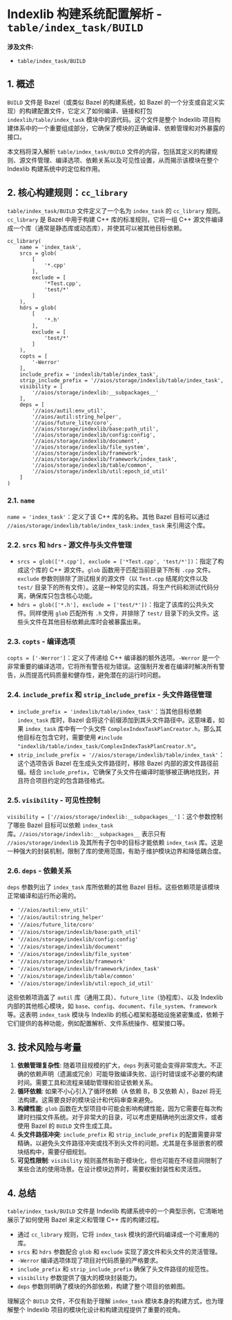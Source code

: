 
# Indexlib 构建系统配置解析 - `table/index_task/BUILD`

**涉及文件:**
* `table/index_task/BUILD`

## 1. 概述

`BUILD` 文件是 Bazel（或类似 Bazel 的构建系统，如 Bazel 的一个分支或自定义实现）的构建配置文件，它定义了如何编译、链接和打包 `indexlib/table/index_task` 模块中的源代码。这个文件是整个 Indexlib 项目构建体系中的一个重要组成部分，它确保了模块的正确编译、依赖管理和对外暴露的接口。

本文档将深入解析 `table/index_task/BUILD` 文件的内容，包括其定义的构建规则、源文件管理、编译选项、依赖关系以及可见性设置，从而揭示该模块在整个 Indexlib 构建系统中的定位和作用。

## 2. 核心构建规则：`cc_library`

`table/index_task/BUILD` 文件定义了一个名为 `index_task` 的 `cc_library` 规则。`cc_library` 是 Bazel 中用于构建 C++ 库的标准规则，它将一组 C++ 源文件编译成一个库（通常是静态库或动态库），并使其可以被其他目标依赖。

```bazel
cc_library(
    name = 'index_task',
    srcs = glob(
        [
            '*.cpp'
        ],
        exclude = [
            '*Test.cpp',
            'test/*'
        ]
    ),
    hdrs = glob(
        [
            '*.h'
        ],
        exclude = [
            'test/*'
        ]
    ),
    copts = [
        '-Werror'
    ],
    include_prefix = 'indexlib/table/index_task',
    strip_include_prefix = '//aios/storage/indexlib/table/index_task',
    visibility = [
        '//aios/storage/indexlib:__subpackages__'
    ],
    deps = [
        '//aios/autil:env_util',
        '//aios/autil:string_helper',
        '//aios/future_lite/coro',
        '//aios/storage/indexlib/base:path_util',
        '//aios/storage/indexlib/config:config',
        '//aios/storage/indexlib/document',
        '//aios/storage/indexlib/file_system',
        '//aios/storage/indexlib/framework',
        '//aios/storage/indexlib/framework/index_task',
        '//aios/storage/indexlib/table/common',
        '//aios/storage/indexlib/util:epoch_id_util'
    ]
)
```

### 2.1. `name`

`name = 'index_task'`：定义了该 C++ 库的名称。其他 Bazel 目标可以通过 `//aios/storage/indexlib/table/index_task:index_task` 来引用这个库。

### 2.2. `srcs` 和 `hdrs` - 源文件与头文件管理

-   `srcs = glob(['*.cpp'], exclude = ['*Test.cpp', 'test/*'])`：指定了构成这个库的 C++ 源文件。`glob` 函数用于匹配当前目录下所有 `.cpp` 文件。`exclude` 参数则排除了测试相关的源文件（以 `Test.cpp` 结尾的文件以及 `test/` 目录下的所有文件）。这是一种常见的实践，将生产代码和测试代码分离，确保库只包含核心功能。
-   `hdrs = glob(['*.h'], exclude = ['test/*'])`：指定了该库的公共头文件。同样使用 `glob` 匹配所有 `.h` 文件，并排除了 `test/` 目录下的头文件。这些头文件在其他目标依赖此库时会被暴露出来。

### 2.3. `copts` - 编译选项

`copts = ['-Werror']`：定义了传递给 C++ 编译器的额外选项。`-Werror` 是一个非常重要的编译选项，它将所有警告视为错误。这强制开发者在编译时解决所有警告，从而提高代码质量和健存性，避免潜在的运行时问题。

### 2.4. `include_prefix` 和 `strip_include_prefix` - 头文件路径管理

-   `include_prefix = 'indexlib/table/index_task'`：当其他目标依赖 `index_task` 库时，Bazel 会将这个前缀添加到其头文件路径中。这意味着，如果 `index_task` 库中有一个头文件 `ComplexIndexTaskPlanCreator.h`，那么其他目标在包含它时，需要使用 `#include "indexlib/table/index_task/ComplexIndexTaskPlanCreator.h"`。
-   `strip_include_prefix = '//aios/storage/indexlib/table/index_task'`：这个选项告诉 Bazel 在生成头文件路径时，移除 Bazel 内部的源文件路径前缀。结合 `include_prefix`，它确保了头文件在编译时能够被正确地找到，并且符合项目约定的包含路径格式。

### 2.5. `visibility` - 可见性控制

`visibility = ['//aios/storage/indexlib:__subpackages__']`：这个参数控制了哪些 Bazel 目标可以依赖 `index_task` 库。`//aios/storage/indexlib:__subpackages__` 表示只有 `//aios/storage/indexlib` 及其所有子包中的目标才能依赖 `index_task` 库。这是一种强大的封装机制，限制了库的使用范围，有助于维护模块边界和降低耦合度。

### 2.6. `deps` - 依赖关系

`deps` 参数列出了 `index_task` 库所依赖的其他 Bazel 目标。这些依赖项是该模块正常编译和运行所必需的。

-   `'//aios/autil:env_util'`
-   `'//aios/autil:string_helper'`
-   `'//aios/future_lite/coro'`
-   `'//aios/storage/indexlib/base:path_util'`
-   `'//aios/storage/indexlib/config:config'`
-   `'//aios/storage/indexlib/document'`
-   `'//aios/storage/indexlib/file_system'`
-   `'//aios/storage/indexlib/framework'`
-   `'//aios/storage/indexlib/framework/index_task'`
-   `'//aios/storage/indexlib/table/common'`
-   `'//aios/storage/indexlib/util:epoch_id_util'`

这些依赖项涵盖了 `autil` 库（通用工具）、`future_lite`（协程库）、以及 Indexlib 内部的其他核心模块，如 `base`、`config`、`document`、`file_system`、`framework` 等。这表明 `index_task` 模块与 Indexlib 的核心框架和基础设施紧密集成，依赖于它们提供的各种功能，例如配置解析、文件系统操作、框架接口等。

## 3. 技术风险与考量

1.  **依赖管理复杂性**: 随着项目规模的扩大，`deps` 列表可能会变得非常庞大。不正确的依赖声明（遗漏或冗余）可能导致编译失败、运行时错误或不必要的构建时间。需要工具和流程来辅助管理和验证依赖关系。
2.  **循环依赖**: 如果不小心引入了循环依赖（A 依赖 B，B 又依赖 A），Bazel 将无法构建。这需要良好的模块设计和代码审查来避免。
3.  **构建性能**: `glob` 函数在大型项目中可能会影响构建性能，因为它需要在每次构建时扫描文件系统。对于非常大的目录，可以考虑更精确地列出源文件，或者使用 Bazel 的 `BUILD` 文件生成工具。
4.  **头文件路径冲突**: `include_prefix` 和 `strip_include_prefix` 的配置需要非常精确，以避免头文件路径冲突或找不到头文件的问题。尤其是在多层嵌套的模块结构中，需要仔细规划。
5.  **可见性限制**: `visibility` 规则虽然有助于模块化，但也可能在不经意间限制了某些合法的使用场景。在设计模块边界时，需要权衡封装性和灵活性。

## 4. 总结

`table/index_task/BUILD` 文件是 Indexlib 构建系统中的一个典型示例，它清晰地展示了如何使用 Bazel 来定义和管理 C++ 库的构建过程。

-   通过 `cc_library` 规则，它将 `index_task` 模块的源代码编译成一个可重用的库。
-   `srcs` 和 `hdrs` 参数配合 `glob` 和 `exclude` 实现了源文件和头文件的灵活管理。
-   `-Werror` 编译选项体现了项目对代码质量的严格要求。
-   `include_prefix` 和 `strip_include_prefix` 确保了头文件路径的规范性。
-   `visibility` 参数提供了强大的模块封装能力。
-   `deps` 参数则明确了模块的外部依赖，构建了整个项目的依赖图。

理解这个 `BUILD` 文件，不仅有助于理解 `index_task` 模块本身的构建方式，也为理解整个 Indexlib 项目的模块化设计和构建流程提供了重要的视角。
